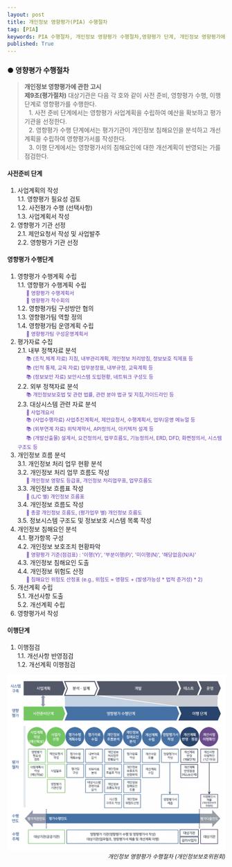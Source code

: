 ```yaml
---
layout: post
title: 개인정보 영향평가(PIA) 수행절차
tag: [PIA]
keywords: PIA 수행절차, 개인정보 영향평가 수행절차,영향평가 단계, 개인정보 영향평가에 관한 고시 제9조, 영향평가 단계별 산출물, PIA 단계별 산출물
published: True
---
```


### ● 영향평가 수행절차

<p></p>
<style>.f14{font-size: 14px;} .ml{margin-left: 10px;}</style>

><span><strong>개인정보 영향평가에 관한 고시</strong></span><br/>
><span class="f14"><strong>제9조(평가절차)</strong> 대상기관은 다음 각 호와 같이 사전 준비, 영향평가 수행, 이행 단계로 영향평가를 수행한다.</span><br/>
<span class="f14 ml">1. 사전 준비 단계에서는 영향평가 사업계획을 수립하여 예산을 확보하고 평가기관을 선정한다.</span><br/>
<span class="f14 ml">2. 영향평가 수행 단계에서는 평가기관이 개인정보 침해요인을 분석하고 개선계획을 수립하여 영향평가서를 작성한다.</span><br/>
<span class="f14 ml">3. 이행 단계에서는 영향평가서의 침해요인에 대한 개선계획이 반영되는 가를 점검한다.</span>


<p></p>

#### 사전준비 단계
1. 사업계획의 작성  
    1.1. 영향평가 필요성 검토  
    1.2. 사전평가 수행 (선택사항)  
    1.3. 사업계획서 작성  
2. 영향평가 기관 선정  
    2.1. 제안요청서 작성 및 사업발주  
    2.2. 영향평가 기관 선정  

<p></p>

<style>.descr{margin-left: 20px;font-size: smaller;color: #673ab7}</style>

#### 영향평가 수행단계
1. 영향평가 수행계획 수립  
    1.1. 영향평가 수행계획 수립  
    <span class="descr">📝 영향평가 수행계획서</span><br/>
    <span class="descr">📢 영향평가 착수회의</span><br/>
    1.2. 영향평가팀 구성방안 협의  
    1.3. 영향평가팀 역할 정의  
    1.4. 영향평가팀 운영계획 수립  
    <span class="descr">📝 영향평가팀 구성운영계획서</span><br/>
2. 평가자료 수집  
    2.1. 내부 정책자료 분석  
    <span class="descr">📚 (조직,체계 자료) 지침, 내부관리계획, 개인정보 처리방침, 정보보호 직제표 등</span><br/> 
    <span class="descr">📚 (인적 통제, 교육 자료) 업무분장표, 내부규정, 교육계획 등</span><br/>
    <span class="descr">📚 (정보보안 자료) 보안시스템 도입현황, 네트워크 구성도 등</span><br/>
    2.2. 외부 정책자료 분석  
    <span class="descr">📚 개인정보보호법 및 관련 법률, 관련 분야 법규 및 지침,가이드라인 등</span><br/>
    2.3. 대상시스템 관련 자료 분석  
    <span class="descr">📝 사업개요서</span><br/> 
    <span class="descr">📚 (사업수행자료) 사업추진계획서, 제안요청서, 수행계획서, 업무/운영 메뉴얼 등</span><br/>
    <span class="descr">📚 (외부연계 자료) 위탁계약서, API정의서, 아키텍처 설계 등</span><br/>
    <span class="descr">📚 (개발산출물) 설계서, 요건정의서, 업무흐름도, 기능정의서, ERD, DFD, 화면정의서, 시스템 구조도 등</span><br/>
3. 개인정보 흐름 분석  
    3.1. 개인정보 처리 업무 현황 분석  
    3.2. 개인정보 처리 업무 흐름도 작성  
    <span class="descr">📝 개인정보 영향도 등급표, 개인정보 처리업무표, 업무흐름도</span><br/>
    3.3. 개인정보 흐름표 작성  
    <span class="descr">📝 (L/C 별) 개인정보 흐름표</span><br/>
    3.4. 개인정보 흐름도 작성  
    <span class="descr">📝 총괄 개인정보 흐름도, (평가업무 별) 개인정보 흐름도</span><br/>
    3.5. 정보시스템 구조도 및 정보보호 시스템 목록 작성  
4. 개인정보 침해요인 분석  
    4.1. 평가항목 구성  
    4.2. 개인정보 보호조치 현황파악  
    <span class="descr">📝 영향평가 기준(점검표) : '이행(Y)', '부분이행(P)', '미이행(N)', '해당없음(N/A)'</span><br/>
    4.3. 개인정보 침해요인 도출  
    4.4. 개인정보 위험도 산정  
    <span class="descr">📝 침해요인 위험도 산정표 (e.g., 위험도 = 영향도 + (발생가능성 * 법적 준거성) * 2)</span><br/>
5. 개선계획 수립  
    5.1. 개선사항 도출  
    5.2. 개선계획 수립  
6. 영향평가서 작성

<p></p>

#### 이행단계
1. 이행점검  
    1.1. 개선사항 반영점검  
    1.2. 개선계획 이행점검  

<p></p>

![개인정보 영향평가 수행절차](../../img/2021-09-01-개인정보%20영향평가%20수행절차/inf2.jpg)
<span style="float: right;font-size: small;font-style: italic;">개인정보 영향평가 수행절차 (개인정보보호위원회)</span>



